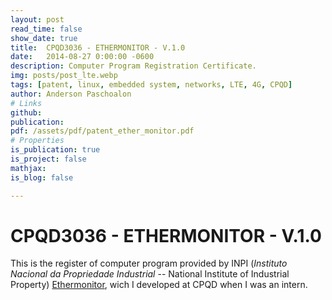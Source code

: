 ```yaml
---
layout: post
read_time: false
show_date: true
title:  CPQD3036 - ETHERMONITOR - V.1.0
date:   2014-08-27 0:00:00 -0600
description: Computer Program Registration Certificate.
img: posts/post_lte.webp
tags: [patent, linux, embedded system, networks, LTE, 4G, CPQD]
author: Anderson Paschoalon
# Links
github: 
publication: 
pdf: /assets/pdf/patent_ether_monitor.pdf
# Properties
is_publication: true
is_project: false
mathjax: 
is_blog: false

---
```


# CPQD3036 - ETHERMONITOR - V.1.0


This is the register of computer program provided by INPI (_Instituto Nacional da Propriedade Industrial_ -- National Institute of Industrial Property) [Ethermonitor]( {{site.page-ethermonitor}}), wich I developed at CPQD when I was an intern. 



<br>
